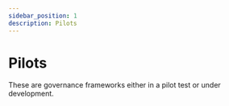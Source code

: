 ```yaml
---
sidebar_position: 1
description: Pilots
---
```


# Pilots
These are governance frameworks either in a pilot test or under development.
